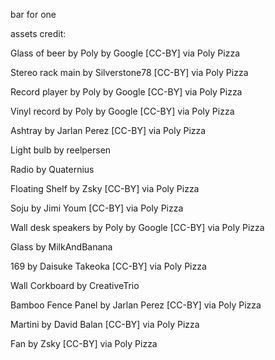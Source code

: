 bar for one

assets credit:

Glass of beer by Poly by Google [CC-BY] via Poly Pizza

Stereo rack main by Silverstone78 [CC-BY] via Poly Pizza

Record player by Poly by Google [CC-BY] via Poly Pizza

Vinyl record by Poly by Google [CC-BY] via Poly Pizza

Ashtray by Jarlan Perez [CC-BY] via Poly Pizza

Light bulb by reelpersen

Radio by Quaternius

Floating Shelf by Zsky [CC-BY] via Poly Pizza

Soju by Jimi Youm [CC-BY] via Poly Pizza

Wall desk speakers by Poly by Google [CC-BY] via Poly Pizza

Glass by MilkAndBanana

169 by Daisuke Takeoka [CC-BY] via Poly Pizza

Wall Corkboard by CreativeTrio

Bamboo Fence Panel by Jarlan Perez [CC-BY] via Poly Pizza

Martini by David Balan [CC-BY] via Poly Pizza

Fan by Zsky [CC-BY] via Poly Pizza